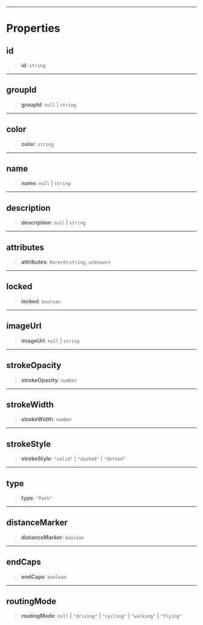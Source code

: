 ***

# Properties

## id

> **id**: `string`

***

## groupId

> **groupId**: `null` | `string`

***

## color

> **color**: `string`

***

## name

> **name**: `null` | `string`

***

## description

> **description**: `null` | `string`

***

## attributes

> **attributes**: `Record`\<`string`, `unknown`>

***

## locked

> **locked**: `boolean`

***

## imageUrl

> **imageUrl**: `null` | `string`

***

## strokeOpacity

> **strokeOpacity**: `number`

***

## strokeWidth

> **strokeWidth**: `number`

***

## strokeStyle

> **strokeStyle**: `"solid"` | `"dashed"` | `"dotted"`

***

## type

> **type**: `"Path"`

***

## distanceMarker

> **distanceMarker**: `boolean`

***

## endCaps

> **endCaps**: `boolean`

***

## routingMode

> **routingMode**: `null` | `"driving"` | `"cycling"` | `"walking"` | `"flying"`
